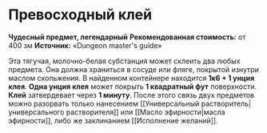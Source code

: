 # Превосходный клей

**Чудесный предмет, легендарный**
**Рекомендованная стоимость:** от 400 зм
**Источник:** «Dungeon master's guide»

Эта тягучая, молочно-белая субстанция может склеить два любых предмета. Она должна храниться в сосуде или фляге, покрытой изнутри маслом скольжения. В найденном контейнере находится **1к6 + 1 унция клея**. **Одна унция клея** может покрыть **1 квадратный фут** поверхности. **Клей** затвердевает через **1 минуту**. После этого связь двух предметов можно разорвать только нанесением [[Универсальный растворитель|универсального растворителя]] или [[Масло эфирности|масла эфирности]], либо же заклинанием [[Исполнение желаний]].